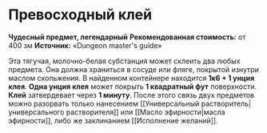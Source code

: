 # Превосходный клей

**Чудесный предмет, легендарный**
**Рекомендованная стоимость:** от 400 зм
**Источник:** «Dungeon master's guide»

Эта тягучая, молочно-белая субстанция может склеить два любых предмета. Она должна храниться в сосуде или фляге, покрытой изнутри маслом скольжения. В найденном контейнере находится **1к6 + 1 унция клея**. **Одна унция клея** может покрыть **1 квадратный фут** поверхности. **Клей** затвердевает через **1 минуту**. После этого связь двух предметов можно разорвать только нанесением [[Универсальный растворитель|универсального растворителя]] или [[Масло эфирности|масла эфирности]], либо же заклинанием [[Исполнение желаний]].